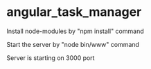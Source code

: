 angular_task_manager
====================

Install node-modules by "npm install" command

Start the server by "node bin/www" command

Server is starting on 3000 port
